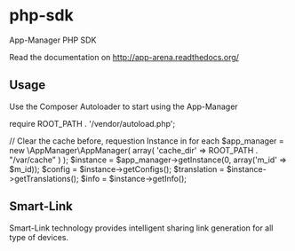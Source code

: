 # php-sdk
App-Manager PHP SDK

Read the documentation on http://app-arena.readthedocs.org/


## Usage

Use the Composer Autoloader to start using the App-Manager

require ROOT_PATH . '/vendor/autoload.php';

// Clear the cache before, requestion Instance in for each
$app_manager = new \AppManager\AppManager(
    array(
        'cache_dir' => ROOT_PATH . "/var/cache"
    )
);
$instance    = $app_manager->getInstance(0, array('m_id' => $m_id));
$config      = $instance->getConfigs();
$translation = $instance->getTranslations();
$info        = $instance->getInfo();


## Smart-Link

Smart-Link technology provides intelligent sharing link generation for all type of devices. 